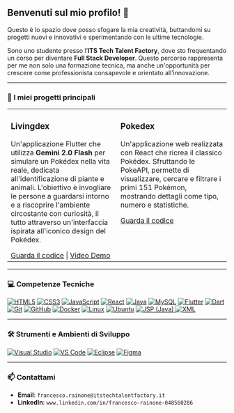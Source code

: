 ## Benvenuti sul mio profilo! 👋

Questo è lo spazio dove posso sfogare la mia creatività, buttandomi su progetti nuovi e innovativi e sperimentando con le ultime tecnologie.

Sono uno studente presso l’**ITS Tech Talent Factory**, dove sto frequentando un corso per diventare **Full Stack Developer**. Questo percorso rappresenta per me non solo una formazione tecnica, ma anche un'opportunità per crescere come professionista consapevole e orientato all’innovazione.

---

### 🔭 I miei progetti principali

<table>
  <tr>
    <td width="50%" valign="top">
      <h3>Livingdex</h3>
      <p>Un'applicazione Flutter che utilizza <strong>Gemini 2.0 Flash</strong> per simulare un Pokédex nella vita reale, dedicata all'identificazione di piante e animali. L'obiettivo è invogliare le persone a guardarsi intorno e a riscoprire l'ambiente circostante con curiosità, il tutto attraverso un'interfaccia ispirata all'iconico design del Pokédex.</p>
      <a href="https://github.com/Francesco-rainone/Livingdex">Guarda il codice</a> | <a href="https://youtu.be/Rmdl-78N8U4">Video Demo</a>
    </td>
    <td width="50%" valign="top">
      <h3>Pokedex</h3>
      <p>Un'applicazione web realizzata con React che ricrea il classico Pokédex. Sfruttando le PokeAPI, permette di visualizzare, cercare e filtrare i primi 151 Pokémon, mostrando dettagli come tipo, numero e statistiche.</p>
      <a href="https://github.com/Francesco-rainone/pokedex">Guarda il codice</a>
      <br/><br/>
    </td>
  </tr>
</table>

---

### 💻 Competenze Tecniche

<p align="left">
  <a href="https://www.w3.org/html/" target="_blank" rel="noreferrer"><img src="https://img.shields.io/badge/HTML5-E34F26?style=for-the-badge&logo=html5&logoColor=white" alt="HTML5" /></a>
  <a href="https://www.w3schools.com/css/" target="_blank" rel="noreferrer"><img src="https://img.shields.io/badge/CSS3-1572B6?style=for-the-badge&logo=css3&logoColor=white" alt="CSS3" /></a>
  <a href="https://developer.mozilla.org/en-US/docs/Web/JavaScript" target="_blank" rel="noreferrer"><img src="https://img.shields.io/badge/JavaScript-F7DF1E?style=for-the-badge&logo=javascript&logoColor=black" alt="JavaScript" /></a>
  <a href="https://reactjs.org/" target="_blank" rel="noreferrer"><img src="https://img.shields.io/badge/React-20232A?style=for-the-badge&logo=react&logoColor=61DAFB" alt="React" /></a>
  <a href="https://www.java.com" target="_blank" rel="noreferrer"><img src="https://img.shields.io/badge/Java-ED8B00?style=for-the-badge&logo=openjdk&logoColor=white" alt="Java" /></a>
  <a href="https://www.mysql.com/" target="_blank" rel="noreferrer"><img src="https://img.shields.io/badge/MySQL-005C84?style=for-the-badge&logo=mysql&logoColor=white" alt="MySQL" /></a>
  <a href="https://flutter.dev" target="_blank" rel="noreferrer"><img src="https://img.shields.io/badge/Flutter-02569B?style=for-the-badge&logo=flutter&logoColor=white" alt="Flutter" /></a>
  <a href="https://dart.dev" target="_blank" rel="noreferrer"><img src="https://img.shields.io/badge/Dart-0175C2?style=for-the-badge&logo=dart&logoColor=white" alt="Dart" /></a>
  <a href="https://git-scm.com/" target="_blank" rel="noreferrer"><img src="https://img.shields.io/badge/GIT-E44C30?style=for-the-badge&logo=git&logoColor=white" alt="Git" /></a>
  <a href="https://github.com/" target="_blank" rel="noreferrer"><img src="https://img.shields.io/badge/GitHub-100000?style=for-the-badge&logo=github&logoColor=white" alt="GitHub" /></a>
  <a href="https://www.docker.com/" target="_blank" rel="noreferrer"><img src="https://img.shields.io/badge/Docker-2496ED?style=for-the-badge&logo=docker&logoColor=white" alt="Docker" /></a>
  <a href="https://www.linux.org/" target="_blank" rel="noreferrer"><img src="https://img.shields.io/badge/Linux-FCC624?style=for-the-badge&logo=linux&logoColor=black" alt="Linux" /></a>
  <a href="https://ubuntu.com/" target="_blank" rel="noreferrer"><img src="https://img.shields.io/badge/Ubuntu-E95420?style=for-the-badge&logo=ubuntu&logoColor=white" alt="Ubuntu" /></a>
<a href="https://www.java.com/" target="_blank" rel="noreferrer">
  <img src="https://img.shields.io/badge/JSP-5382A1?style=for-the-badge&logo=java&logoColor=white" alt="JSP (Java)" />
</a>
<a href="https://www.w3.org/XML/" target="_blank" rel="noreferrer">
  <img src="https://img.shields.io/badge/XML-0094C8?style=for-the-badge&logo=xml&logoColor=white" alt="XML" />
</a>
</p>

---

### 🛠️ Strumenti e Ambienti di Sviluppo

<p align="left">
  <a href="https://visualstudio.microsoft.com/" target="_blank" rel="noreferrer"><img src="https://img.shields.io/badge/Visual_Studio-5C2D91?style=for-the-badge&logo=visual%20studio&logoColor=white" alt="Visual Studio" /></a>
  <a href="https://code.visualstudio.com/" target="_blank" rel="noreferrer"><img src="https://img.shields.io/badge/VS_Code-0078D4?style=for-the-badge&logo=visual%20studio%20code&logoColor=white" alt="VS Code" /></a>
  <a href="https://www.eclipse.org/" target="_blank" rel="noreferrer"><img src="https://img.shields.io/badge/Eclipse-2C2255?style=for-the-badge&logo=eclipse&logoColor=white" alt="Eclipse" /></a>
  <a href="https://www.figma.com/" target="_blank" rel="noreferrer"><img src="https://img.shields.io/badge/Figma-F24E1E?style=for-the-badge&logo=figma&logoColor=white" alt="Figma" /></a>
</p>

---

### 📫 Contattami

- **Email**: `francesco.rainone@itstechtalentfactory.it`
- **LinkedIn**: `www.linkedin.com/in/francesco-rainone-048560286`
